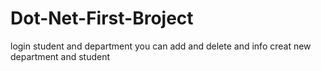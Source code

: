 # Dot-Net-First-Broject
login student and department you can add and delete and info creat new department and student
